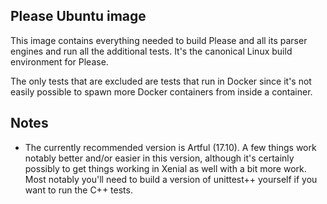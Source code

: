 Please Ubuntu image
-------------------

This image contains everything needed to build Please and all its
parser engines and run all the additional tests. It's the canonical
Linux build environment for Please.

The only tests that are excluded are tests that run in Docker since
it's not easily possible to spawn more Docker containers from inside
a container.

Notes
-----

 - The currently recommended version is Artful (17.10). A few things
   work notably better and/or easier in this version, although it's certainly
   possibly to get things working in Xenial as well with a bit more work.
   Most notably you'll need to build a version of unittest++ yourself
   if you want to run the C++ tests.
